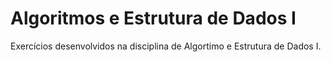 # Algoritmos e Estrutura de Dados I
Exercícios desenvolvidos na disciplina de Algortimo e Estrutura de Dados I.
